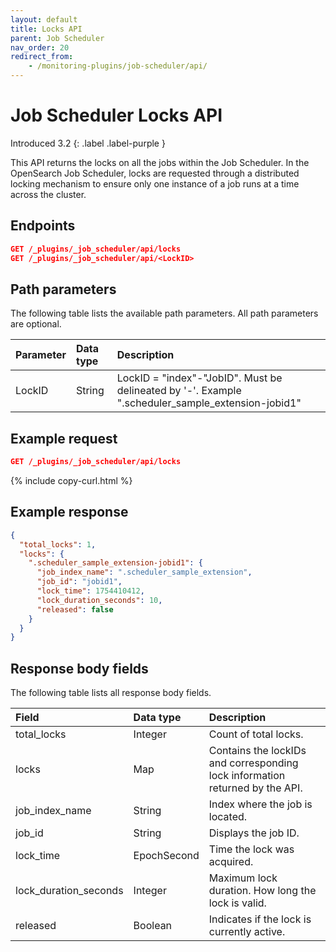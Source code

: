 ```yaml
---
layout: default
title: Locks API
parent: Job Scheduler
nav_order: 20
redirect_from:
    - /monitoring-plugins/job-scheduler/api/
---
```


# Job Scheduler Locks API 
Introduced 3.2
{: .label .label-purple }

This API returns the locks on all the jobs within the Job Scheduler.
In the OpenSearch Job Scheduler, locks are requested through a distributed locking mechanism to ensure only one instance of a job runs at a time across the cluster.

## Endpoints

```json
GET /_plugins/_job_scheduler/api/locks
GET /_plugins/_job_scheduler/api/<LockID>
```

## Path parameters

The following table lists the available path parameters. All path parameters are optional.

| Parameter | Data type | Description |
| :--- | :--- | :--- |
| LockID | String | LockID = "index"-"JobID". Must be delineated by '-'. Example ".scheduler_sample_extension-jobid1" |

## Example request

```json
GET /_plugins/_job_scheduler/api/locks
```
{% include copy-curl.html %}

## Example response

```json
{
  "total_locks": 1,
  "locks": {
    ".scheduler_sample_extension-jobid1": {
      "job_index_name": ".scheduler_sample_extension",
      "job_id": "jobid1",
      "lock_time": 1754410412,
      "lock_duration_seconds": 10,
      "released": false
    }
  }
}
```

## Response body fields

The following table lists all response body fields.

| Field | Data type | Description |
| :--- | :--- | :--- |
| total_locks | Integer | Count of total locks. |
| locks | Map | Contains the lockIDs and corresponding lock information returned by the API. |
| job_index_name | String | Index where the job is located. |
| job_id | String | Displays the job ID. |
| lock_time | EpochSecond | Time the lock was acquired. |
| lock_duration_seconds | Integer | Maximum lock duration. How long the lock is valid. |
| released | Boolean | Indicates if the lock is currently active. |